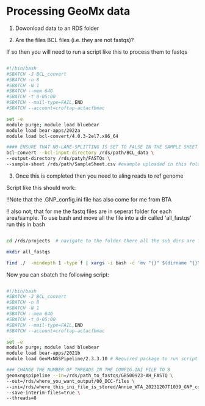 # Processing GeoMx data

1. Dowonload data to an RDS folder

2. Are the files BCL files (i.e. they are not fastqs)?

If so then you will need to run a script like this to process them to fastqs


```bash

#!/bin/bash
#SBATCH -J BCL_convert			
#SBATCH -n 8                                          
#SBATCH -N 1                                           
#SBATCH --mem 64G                                    
#SBATCH -t 0-05:00                                     
#SBATCH --mail-type=FAIL,END                           
#SBATCH --account=croftap-actacfbmac       

set -e
module purge; module load bluebear 
module load bear-apps/2022a
module load bcl-convert/4.0.3-2el7.x86_64

#### ENSURE THAT NO-LANE-SPLITTING IS SET TO FALSE IN THE SAMPLE SHEET ####
bcl-convert --bcl-input-directory /rds/path/BCL_data \
--output-directory /rds/patyh/FASTQs \
--sample-sheet /rds/path/SampleSheet.csv #example uploaded in this folder

```




3. Once this is completed then you need to aling reads to ref genome

Script like this should work:


!!Note that the .GNP_config.ini file has also come for me from BTA


!! also not, that for me the fastq files are in seperat folder for each area/sample. To use bash and move all the file into a dir called 'all_fastqs' run this in bash


```bash

cd /rds/projects  # navigate to the folder there all the sub dirs are found with the fastq files

mkdir all_fastqs

find ./  -mindepth 1 -type f | xargs -i bash -c 'mv "{}" $(dirname "{}")/..'

```


Now you can sbatch the following script:


```bash

#!/bin/bash
#SBATCH -J BCL_convert			
#SBATCH -n 8                                          
#SBATCH -N 1                                           
#SBATCH --mem 64G                                    
#SBATCH -t 0-05:00                                     
#SBATCH --mail-type=FAIL,END                           
#SBATCH --account=croftap-actacfbmac       

set -e
module purge; module load bluebear 
module load bear-apps/2021b
module load GeoMxNGSPipeline/2.3.3.10 # Required package to run script

### CHANGE THE NUMBER OF THREADS IN THE CONFIG.INI FILE TO 8
geomxngspipeline --in=/rds/path_to_fastqs/GB500923-AH_FASTQ \
--out=/rds/where_you_want_output/00_DCC-files \
--ini=/rds/where_this_ini_file_is_stored/Annie_WTA_20231207T1039_GNP_config.ini \  # example uploaded, need editing based on names of wells and 'scan widths' 
--save-interim-files=true \
--threads=8



```




